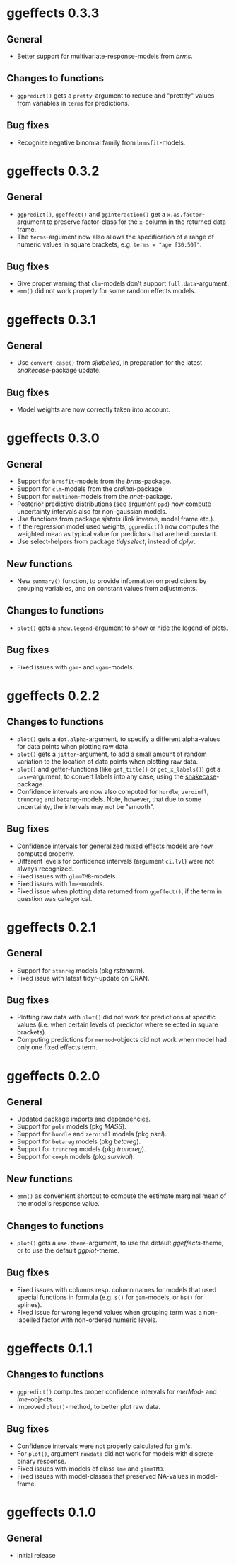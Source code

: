# ggeffects 0.3.3

## General

* Better support for multivariate-response-models from _brms_.

## Changes to functions

* `ggpredict()` gets a `pretty`-argument to reduce and "prettify" values from variables in `terms` for predictions.

## Bug fixes

* Recognize negative binomial family from `brmsfit`-models.

# ggeffects 0.3.2

## General

* `ggpredict()`, `ggeffect()` and `gginteraction()` get a `x.as.factor`-argument to preserve factor-class for the `x`-column in the returned data frame.
* The `terms`-argument now also allows the specification of a range of numeric values in square brackets, e.g. `terms = "age [30:50]"`.

## Bug fixes

* Give proper warning that `clm`-models don't support `full.data`-argument.
* `emm()` did not work properly for some random effects models.

# ggeffects 0.3.1

## General

* Use `convert_case()` from *sjlabelled*, in preparation for the latest *snakecase*-package update.

## Bug fixes

* Model weights are now correctly taken into account.

# ggeffects 0.3.0

## General

* Support for `brmsfit`-models from the *brms*-package.
* Support for `clm`-models from the *ordinal*-package.
* Support for `multinom`-models from the *nnet*-package.
* Posterior predictive distributions (see argument `ppd`) now compute uncertainty intervals also for non-gaussian models.
* Use functions from package *sjstats* (link inverse, model frame etc.).
* If the regression model used weights, `ggpredict()` now computes the weighted mean as typical value for predictors that are held constant.
* Use select-helpers from package *tidyselect*, instead of *dplyr*.

## New functions

* New `summary()` function, to provide information on predictions by grouping variables, and on constant values from adjustments.

## Changes to functions

* `plot()` gets a `show.legend`-argument to show or hide the legend of plots.

## Bug fixes

* Fixed issues with `gam`- and `vgam`-models.

# ggeffects 0.2.2

## Changes to functions

* `plot()` gets a `dot.alpha`-argument, to specify a different alpha-values for data points when plotting raw data.
* `plot()` gets a `jitter`-argument, to add a small amount of random variation to the location of data points when plotting raw data.
* `plot()` and getter-functions (like `get_title()` or `get_x_labels()`) get a `case`-argument, to convert labels into any case, using the [snakecase](https://cran.r-project.org/package=snakecase)-package.
* Confidence intervals are now also computed for `hurdle`, `zeroinfl`, `truncreg` and `betareg`-models. Note, however, that due to some uncertainty, the intervals may not be "smooth".

## Bug fixes

* Confidence intervals for generalized mixed effects models are now computed properly.
* Different levels for confidence intervals (argument `ci.lvl`) were not always recognized.
* Fixed issues with `glmmTMB`-models.
* Fixed issues with `lme`-models.
* Fixed issue when plotting data returned from `ggeffect()`, if the term in question was categorical.

# ggeffects 0.2.1

## General

* Support for `stanreg` models (pkg _rstanarm_).
* Fixed issue with latest tidyr-update on CRAN.

## Bug fixes

* Plotting raw data with `plot()` did not work for predictions at specific values (i.e. when certain levels of predictor where selected in square brackets). 
* Computing predictions for `mermod`-objects did not work when model had only one fixed effects term.

# ggeffects 0.2.0

## General

* Updated package imports and dependencies.
* Support for `polr` models (pkg _MASS_).
* Support for `hurdle` and `zeroinfl` models (pkg _pscl_).
* Support for `betareg` models (pkg _betareg_).
* Support for `truncreg` models (pkg _truncreg_).
* Support for `coxph` models (pkg _survival_).

## New functions

* `emm()` as convenient shortcut to compute the estimate marginal mean of the model's response value.

## Changes to functions

* `plot()` gets a `use.theme`-argument, to use the default _ggeffects_-theme, or to use the default _ggplot_-theme.

## Bug fixes

* Fixed issues with columns resp. column names for models that used special functions in formula (e.g. `s()` for `gam`-models, or `bs()` for splines).
* Fixed issue for wrong legend values when grouping term was a non-labelled factor with non-ordered numeric levels.

# ggeffects 0.1.1

## Changes to functions

* `ggpredict()` computes proper confidence intervals for _merMod_- and _lme_-objects.
* Improved `plot()`-method, to better plot raw data.

## Bug fixes

* Confidence intervals were not properly calculated for glm's.
* For `plot()`, argument `rawdata` did not work for models with discrete binary response.
* Fixed issues with models of class `lme` and `glmmTMB`.
* Fixed issues with model-classes that preserved NA-values in model-frame.

# ggeffects 0.1.0

## General

* initial release

